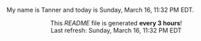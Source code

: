 My name is Tanner and today is Sunday, March 16, 11:32 PM EDT.

<p align="center">This <i>README</i> file is generated <b>every 3 hours</b>!</br>Last refresh: Sunday, March 16, 11:32 PM EDT<br /></p>
